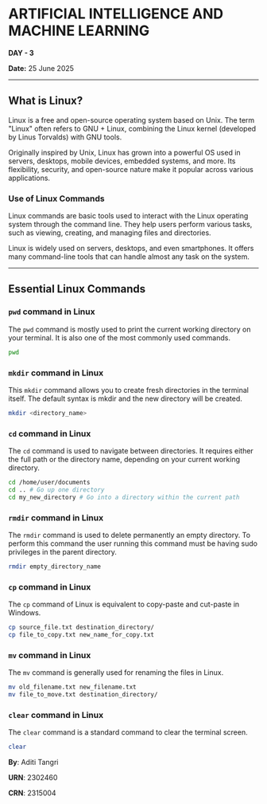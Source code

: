 # ARTIFICIAL INTELLIGENCE AND MACHINE LEARNING
**DAY - 3**

**Date:** 25 June 2025

---

## What is Linux?

Linux is a free and open-source operating system based on Unix. The term "Linux" often refers to GNU + Linux, combining the Linux kernel (developed by Linus Torvalds) with GNU tools.

Originally inspired by Unix, Linux has grown into a powerful OS used in servers, desktops, mobile devices, embedded systems, and more. Its flexibility, security, and open-source nature make it popular across various applications.

### Use of Linux Commands

Linux commands are basic tools used to interact with the Linux operating system through the command line. They help users perform various tasks, such as viewing, creating, and managing files and directories.

Linux is widely used on servers, desktops, and even smartphones. It offers many command-line tools that can handle almost any task on the system.

---

## Essential Linux Commands

### `pwd` command in Linux

The `pwd` command is mostly used to print the current working directory on your terminal. It is also one of the most commonly used commands.

```bash
pwd
```
### `mkdir` command in Linux
This `mkdir` command allows you to create fresh directories in the terminal itself. The default syntax is mkdir <directory name> and the new directory will be created.

```bash
mkdir <directory_name>
```
### `cd` command in Linux
The `cd` command is used to navigate between directories. It requires either the full path or the directory name, depending on your current working directory. 

```bash
cd /home/user/documents
cd .. # Go up one directory
cd my_new_directory # Go into a directory within the current path
```
### `rmdir` command in Linux
The `rmdir` command is used to delete permanently an empty directory. To perform this command the user running this command must be having sudo privileges in the parent directory. 

```bash
rmdir empty_directory_name
```

### `cp` command in Linux
The `cp` command of Linux is equivalent to copy-paste and cut-paste in Windows. 

```bash
cp source_file.txt destination_directory/
cp file_to_copy.txt new_name_for_copy.txt
```

### `mv` command in Linux
The `mv` command is generally used for renaming the files in Linux.

```bash
mv old_filename.txt new_filename.txt
mv file_to_move.txt destination_directory/
```

### `clear` command in Linux
The `clear` command is a standard command to clear the terminal screen.

```bash
clear
```

**By**: Aditi Tangri

**URN**: 2302460  

**CRN**: 2315004
